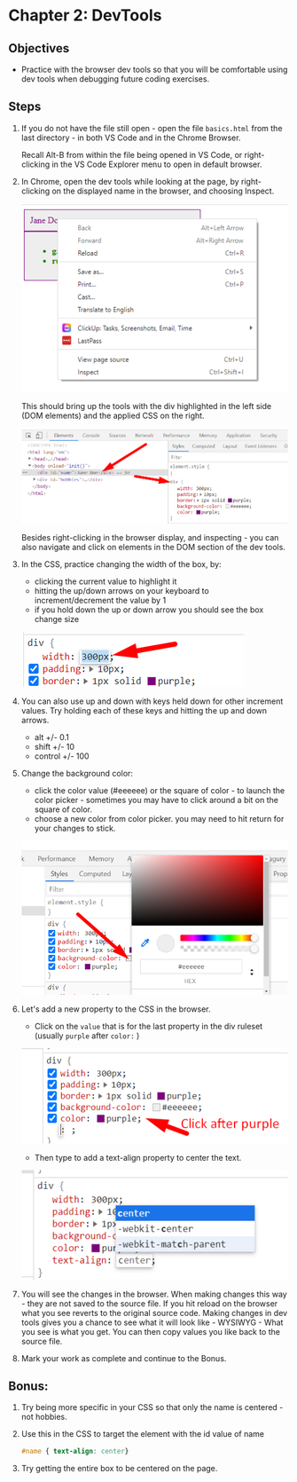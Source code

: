 # Chapter 2: DevTools

## Objectives

* Practice with the browser dev tools so that you will be comfortable using dev tools when debugging future coding exercises.

## Steps

1. If you do not have the file still open - open the file `basics.html` from the last directory - in both VS Code and in the Chrome Browser.

    Recall Alt-B from within the file being opened in VS Code, or right-clicking in the VS Code Explorer menu to open in default browser.


1. In Chrome, open the dev tools while looking at the page, by right-clicking on the displayed name in the browser, and choosing Inspect.

    ![Open in Preview mode to see this image](../screenshots/2-rt-click-inspect.png)

    This should bring up the tools with the div highlighted in the left side (DOM elements) and the applied CSS on the right.

    ![Open in Preview mode to see this image](../screenshots/2-dev-tools.png)

    Besides right-clicking in the browser display, and inspecting - you can also navigate and click on elements in the DOM section of the dev tools. 
    
1. In the CSS, practice changing the width of the box, by:
    * clicking the current value to highlight it
    * hitting the up/down arrows on your keyboard to increment/decrement the value by 1
    * if you hold down the up or down arrow you should see the box change size

    ![Open in Preview mode to see this image](../screenshots/2-highlight-div.png)

1. You can also use up and down with keys held down for other increment values. Try holding each of these keys and hitting the up and down arrows.
      
      * alt +/- 0.1
      * shift  +/- 10
      * control +/- 100
  
1. Change the background color:
    * click the color value (#eeeeee) or the square of color - to launch the color picker  - sometimes you may have to click around a bit on the square of color.
    * choose a new color from color picker. you may need to hit return for your changes to stick.

    ![Open in Preview mode to see this image](../screenshots/2-background-color.png)


2. Let's add a new property to the CSS in the browser. 
   
    * Click on the `value` that is for the last property in the div ruleset (usually `purple` after `color:` )

    ![Open in Preview mode to see this image](../screenshots/2-click-after-purple.png)

    * Then type to add a text-align property to center the text.
   
    ![Open in Preview mode to see this image](../screenshots/2-add-text-align.png)

1. You will see the changes in the browser. When making changes this way - they are not saved to the source file. If you hit reload on the browser what you see reverts to the original source code. Making changes in dev tools gives you a chance to see what it will look like - WYSIWYG - What you see is what you get.  You can then copy values you like back to the source file.

1. Mark your work as complete and continue to the Bonus.

## Bonus:

1. Try being more specific in your CSS so that only the name is centered - not hobbies.
   
1. Use this in the CSS to target the element with the id value of name
    ```CSS
    #name { text-align: center}
    ```

1. Try getting the entire box to be centered on the page.
